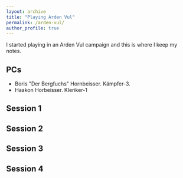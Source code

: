 ```yaml
---
layout: archive
title: "Playing Arden Vul"
permalink: /arden-vul/
author_profile: true
---
```


I started playing in an Arden Vul campaign and this is where I keep my notes.


## PCs

- Boris "Der Bergfuchs" Hornbeisser. Kämpfer-3.
- Haakon Horbeisser. Kleriker-1

## Session 1


## Session 2

## Session 3

## Session 4

